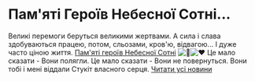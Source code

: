 # Пам&#39;яті Героїв Небесної Сотні...
Великі перемоги беруться великими жертвами. А сила і слава здобуваються працею, потом, сльозами, кров'ю, відвагою...
І дуже часто ціною життя.
[Пам'яті героїв Небесної Сотні](https://youtu.be/PftEApw8acA) ![🖤](https://static.xx.fbcdn.net/images/emoji.php/v9/t0/1/16/1f5a4.png)![♥️](https://static.xx.fbcdn.net/images/emoji.php/v9/tac/1/16/2665.png)
Це мало сказати - Вони полягли.
Це мало сказати - Вони не повернуться.
Вони тобі і мені віддали
Стукіт власного серця.
[Читати усі новини](/news)

